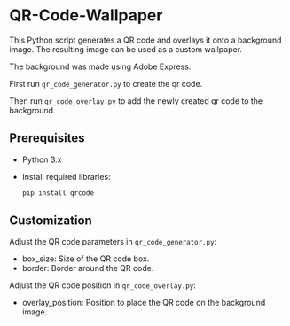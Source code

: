 # QR-Code-Wallpaper
This Python script generates a QR code and overlays it onto a background image. The resulting image can be used as a custom wallpaper.

The background was made using Adobe Express.

First run `qr_code_generator.py` to create the qr code.

Then run `qr_code_overlay.py` to add the newly created qr code to the background.

## Prerequisites
- Python 3.x
- Install required libraries:

  ```bash
  pip install qrcode

## Customization
Adjust the QR code parameters in `qr_code_generator.py`:
- box_size: Size of the QR code box.
- border: Border around the QR code.

Adjust the QR code position in `qr_code_overlay.py`:
- overlay_position: Position to place the QR code on the background image.

